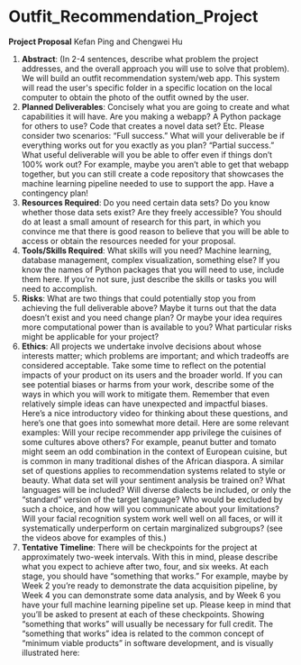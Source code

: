 # Outfit_Recommendation_Project

__Project Proposal__
Kefan Ping and Chengwei Hu

1. __Abstract__: (In 2-4 sentences, describe what problem the project addresses, and the overall approach you will use to solve that problem). We will build an outfit recommendation system/web app. This system will read the user's specific folder in a specific location on the local computer to obtain the photo of the outfit owned by the user. 
2. __Planned Deliverables__: Concisely what you are going to create and what capabilities it will have. Are you making a webapp? A Python package for others to use? Code that creates a novel data set? Etc. Please consider two scenarios:
“Full success.” What will your deliverable be if everything works out for you exactly as you plan?
“Partial success.” What useful deliverable will you be able to offer even if things don’t 100% work out? For example, maybe you aren’t able to get that webapp together, but you can still create a code repository that showcases the machine learning pipeline needed to use to support the app. Have a contingency plan!
3. __Resources Required__: Do you need certain data sets? Do you know whether those data sets exist? Are they freely accessible? You should do at least a small amount of research for this part, in which you convince me that there is good reason to believe that you will be able to access or obtain the resources needed for your proposal.
4. __Tools/Skills Required__: What skills will you need? Machine learning, database management, complex visualization, something else? If you know the names of Python packages that you will need to use, include them here. If you’re not sure, just describe the skills or tasks you will need to accomplish.
5. __Risks__: What are two things that could potentially stop you from achieving the full deliverable above? Maybe it turns out that the data doesn’t exist and you need change plan? Or maybe your idea requires more computational power than is available to you? What particular risks might be applicable for your project?
6. __Ethics__: All projects we undertake involve decisions about whose interests matter; which problems are important; and which tradeoffs are considered acceptable. Take some time to reflect on the potential impacts of your product on its users and the broader world. If you can see potential biases or harms from your work, describe some of the ways in which you will work to mitigate them. Remember that even relatively simple ideas can have unexpected and impactful biases. Here’s a nice introductory video for thinking about these questions, and here’s one that goes into somewhat more detail. Here are some relevant examples:
Will your recipe recommender app privilege the cuisines of some cultures above others? For example, peanut butter and tomato might seem an odd combination in the context of European cuisine, but is common in many traditional dishes of the African diaspora. A similar set of questions applies to recommendation systems related to style or beauty.
What data set will your sentiment analysis be trained on? What languages will be included? Will diverse dialects be included, or only the “standard” version of the target language? Who would be excluded by such a choice, and how will you communicate about your limitations?
Will your facial recognition system work well well on all faces, or will it systematically underperform on certain marginalized subgroups? (see the videos above for examples of this.)
7. __Tentative Timeline__: There will be checkpoints for the project at approximately two-week intervals. With this in mind, please describe what you expect to achieve after two, four, and six weeks. At each stage, you should have “something that works.” For example, maybe by Week 2 you’re ready to demonstrate the data acquisition pipeline, by Week 4 you can demonstrate some data analysis, and by Week 6 you have your full machine learning pipeline set up. Please keep in mind that you’ll be asked to present at each of these checkpoints. Showing “something that works” will usually be necessary for full credit. The “something that works” idea is related to the common concept of “minimum viable products” in software development, and is visually illustrated here:
